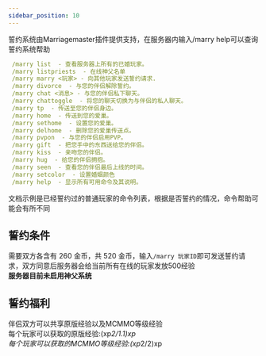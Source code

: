 ```yaml
---
sidebar_position: 10
---
```


誓约系统由Marriagemaster插件提供支持，在服务器内输入/marry help可以查询誓约系统帮助  
```yaml
 /marry list  - 查看服务器上所有的已婚玩家。
 /marry listpriests  - 在线神父名单
 /marry marry <玩家> - 向其他玩家发送誓约请求.
 /marry divorce  - 与您的伴侣解除誓约。
 /marry chat <消息> - 与您的伴侣私下聊天。
 /marry chattoggle  - 将您的聊天切换为与伴侣的私人聊天。
 /marry tp  - 传送至您的伴侣身边。
 /marry home  - 传送到您的爱巢。
 /marry sethome  - 设置您的爱巢。
 /marry delhome  - 删除您的爱巢传送点。
 /marry pvpon  - 与您的伴侣启用PVP。
 /marry gift  - 把您手中的东西送给您的伴侣。
 /marry kiss  - 亲吻您的伴侣。
 /marry hug  - 给您的伴侣拥抱。
 /marry seen  - 查看您的伴侣最后上线的时间。
 /marry setcolor  - 设置婚姻颜色
 /marry help  - 显示所有可用命令及其说明。
```
文档示例是已经誓约过的普通玩家的命令列表，根据是否誓约的情况，命令帮助可能会有所不同  
## 誓约条件
需要双方各含有 260 金币，共 520 金币，输入`/marry 玩家ID`即可发送誓约请求，双方同意后服务器会给当前所有在线的玩家发放500经验  
**服务器目前未启用神父系统**  
## 誓约福利
伴侣双方可以共享原版经验以及MCMMO等级经验  
每个玩家可以获取的原版经验:(xp*2/1.1)xp  
每个玩家可以获取的MCMMO等级经验:(xp*2/2)xp  